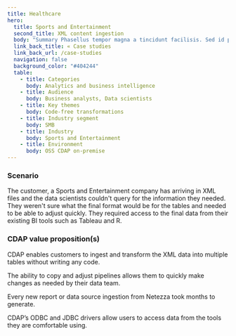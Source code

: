 ```yaml
---
title: Healthcare 
hero:
  title: Sports and Entertainment 
  second_title: XML content ingestion
  body: "Summary Phasellus tempor magna a tincidunt facilisis. Sed id pulvinar tellus. Nulla et massa lacus."
  link_back_title: « Case studies
  link_back_url: /case-studies
  navigation: false
  background_color: "#404244"
  table:
    - title: Categories
      body: Analytics and business intelligence
    - title: Audience
      body: Business analysts, Data scientists
    - title: Key themes
      body: Code-free transformations
    - title: Industry segment
      body: SMB
    - title: Industry
      body: Sports and Entertainment
    - title: Environment
      body: OSS CDAP on-premise
---
```


### Scenario

The customer, a Sports and Entertainment company has arriving in XML files and the data scientists 
couldn't query for the information they needed. They weren't sure what the final format would be for 
the tables and needed to be able to adjust quickly. They required access to the final data from their 
existing BI tools such as Tableau and R.

### CDAP value proposition(s)

CDAP enables customers to ingest and transform the XML data into multiple tables without writing any code.

The ability to copy and adjust pipelines allows them to quickly make changes as needed by their data team. 

Every new report or data source ingestion from Netezza took months to generate.

CDAP’s ODBC and JDBC drivers allow users to access data from the tools they are comfortable using.